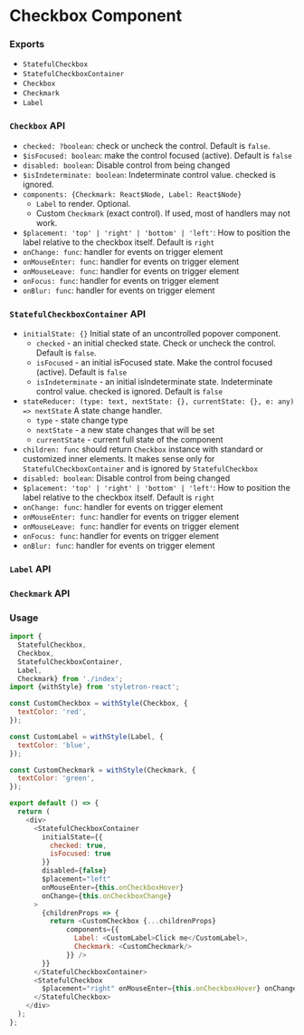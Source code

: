 # Checkbox Component

### Exports

* `StatefulCheckbox`
* `StatefulCheckboxContainer`
* `Checkbox`
* `Checkmark`
* `Label`

### `Checkbox` API

* `checked: ?boolean`:
  check or uncheck the control. Default is `false`.
* `$isFocused: boolean`:
  make the control focused (active). Default is `false`
* `disabled: boolean`:
  Disable control from being changed
* `$isIndeterminate: boolean`:
  Indeterminate control value. checked is ignored.  
* `components: {Checkmark: React$Node, Label: React$Node}`
  * `Label` to render. Optional.
  * Custom `Checkmark` (exact control). If used, most of handlers may not work.    
* `$placement: 'top' | 'right' | 'bottom' | 'left'`:
  How to position the label relative to the checkbox itself. Default is `right`
* `onChange: func`:
  handler for events on trigger element
* `onMouseEnter: func`:
  handler for events on trigger element
* `onMouseLeave: func`:
  handler for events on trigger element
* `onFocus: func`:
  handler for events on trigger element  
* `onBlur: func`:
  handler for events on trigger element      

### `StatefulCheckboxContainer` API

* `initialState: {}`
  Initial state of an uncontrolled popover component.
  * `checked` - an initial checked state. Check or uncheck the control. Default is `false`.
  * `isFocused` - an initial isFocused state. Make the control focused (active). Default is `false`
  * `isIndeterminate` - an initial isIndeterminate state. Indeterminate control value. checked is ignored. Default is `false`
* `stateReducer: (type: text, nextState: {}, currentState: {}, e: any) => nextState`
  A state change handler.
  * `type` - state change type
  * `nextState` - a new state changes that will be set
  * `currentState` - current full state of the component
* `children: func` should return `Checkbox` instance with standard or customized inner elements. It makes sense only for `StatefulCheckboxContainer` and is ignored by `StatefulCheckbox`
* `disabled: boolean`:
  Disable control from being changed
* `$placement: 'top' | 'right' | 'bottom' | 'left'`:
  How to position the label relative to the checkbox itself. Default is `right`      
* `onChange: func`:
  handler for events on trigger element
* `onMouseEnter: func`:
  handler for events on trigger element
* `onMouseLeave: func`:
  handler for events on trigger element
* `onFocus: func`:
  handler for events on trigger element  
* `onBlur: func`:
  handler for events on trigger element     

### `Label` API

### `Checkmark` API


### Usage

```js
import {
  StatefulCheckbox,
  Checkbox,
  StatefulCheckboxContainer,
  Label,
  Checkmark} from './index';
import {withStyle} from 'styletron-react';

const CustomCheckbox = withStyle(Checkbox, {
  textColor: 'red',
});

const CustomLabel = withStyle(Label, {
  textColor: 'blue',
});

const CustomCheckmark = withStyle(Checkmark, {
  textColor: 'green',
});

export default () => {
  return (
    <div>
      <StatefulCheckboxContainer
        initialState={{
          checked: true,
          isFocused: true
        }}
        disabled={false}
        $placement="left"
        onMouseEnter={this.onCheckboxHover}
        onChange={this.onCheckboxChange}
      >
        {childrenProps => {
          return <CustomCheckbox {...childrenProps} 
              components={{
                Label: <CustomLabel>Click me</CustomLabel>,
                Checkmark: <CustomCheckmark/>
              }} />
        }}
      </StatefulCheckboxContainer>
      <StatefulCheckbox
        $placement="right" onMouseEnter={this.onCheckboxHover} onChange={this.onCheckboxChange}>
      </StatefulCheckbox>
    </div>
  );
};
```
